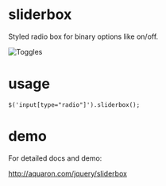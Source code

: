 # sliderbox
Styled radio box for binary options like on/off.

![Toggles](http://dl.dropbox.com/u/2848545/screenshots/SLIDERBOX%20%C2%B7%20Aquaron.png)

# usage
`$('input[type="radio"]').sliderbox();`

# demo
For detailed docs and demo:

http://aquaron.com/jquery/sliderbox
